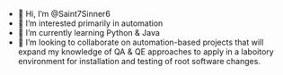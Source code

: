 - 👋 Hi, I’m @Saint7Sinner6
- 👀 I’m interested primarily in automation
- 🌱 I’m currently learning Python & Java
- 💞️ I’m looking to collaborate on automation-based projects that will expand my knowledge of QA & QE approaches to apply in a laboitory environment for
installation and testing of root software changes.
